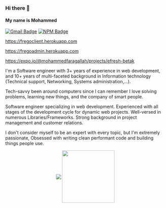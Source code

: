 ### Hi there 👋 
#### My name is Mohammed


[![Gmail Badge](https://img.shields.io/badge/-ffragalla@gmail.com-3370cc?style=flat&logo=Gmail&logoColor=white&link=mailto:agfoccus@gmail.com)][mail]
[![NPM Badge](https://img.shields.io/badge/-@fregos-3370cc?style=flat&logo=npm&logoColor=white&link=https://www.npmjs.com/~fregos)][npm]

https://fregoclient.herokuapp.com

https://fregoadmin.herokuapp.com

https://expo.io/@mohammedfaragallah/projects/efresh-betak

I'm a Software engineer with 3+ years of experience in web development, and 10+ years of multi-faceted background in Information technology (Technical support, Networking, Systems administration,...).

Tech-savvy been around computers since I can remember I love solving problems, learning new things, and the company of smart people.

Software engineer specializing in web development. Experienced with all stages of the development cycle for dynamic web projects. Well-versed in numerous Libraries/Frameworks. Strong background in project management and customer relations.

I don't consider myself to be an expert with every topic, but I'm extremely passionate, Obsessed with writing clean performant code and building things people use.

<!--
**MohammedFaragallah/MohammedFaragallah** is a ✨ _special_ ✨ repository because its `README.md` (this file) appears on your GitHub profile.

Here are some ideas to get you started:

- 🔭 I’m currently working on ...
- 🌱 I’m currently learning ...
- 👯 I’m looking to collaborate on ...
- 🤔 I’m looking for help with ...
- 💬 Ask me about ...
- 📫 How to reach me: ...
- 😄 Pronouns: ...
- ⚡ Fun fact: ...
-->

<p align="center">
  <img
      align="center"
      src="https://github-readme-stats.vercel.app/api/top-langs/?username=MohammedFaragallah&layout=compact"
    />
  <img
      align="center"
      height="165"
      src="https://github-readme-stats.vercel.app/api?username=MohammedFaragallah&count_private=true&show_icons=true&custom_title=Github%20Status&hide=issues"
    />
</p>

[linkedin]: https://www.linkedin.com/in/mohammed-faragallah/
[mail]: mailto:ffragalla@gmail.com
[npm]: https://www.npmjs.com/~fregos

